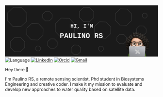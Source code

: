![Paulino's GitHub Banner](./assets/banner.svg)
![Language](https://img.shields.io/badge/Python-black?logo=python)
[![LinkedIn](https://img.shields.io/badge/LinkedIn-black?logo=linkedin)](https://www.linkedin.com/in/rejane-paulino-170659157/)
[![Orcid](https://img.shields.io/badge/Orcid-black?logo=orcid)](https://orcid.org/my-orcid?orcid=0000-0002-7295-8942)
[![Gmail](https://img.shields.io/badge/Gmail-black?logo=gmail)](mailto:rejane.dspaulino@gmail.com)

Hey there 👋 

I'm Paulino RS, a remote sensing scientist, Phd student in Biosystems Engineering and creative coder. I make it my mission to evaluate and develop new approaches to water quality based on satellite data.

